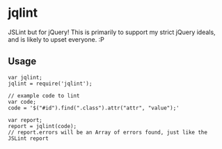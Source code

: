 # jqlint

JSLint but for jQuery! This is primarily to support my strict jQuery ideals, and
is likely to upset everyone. :P

## Usage

```
var jqlint;
jqlint = require('jqlint');

// example code to lint
var code;
code = '$("#id").find(".class").attr("attr", "value");'

var report;
report = jqlint(code);
// report.errors will be an Array of errors found, just like the JSLint report
```
